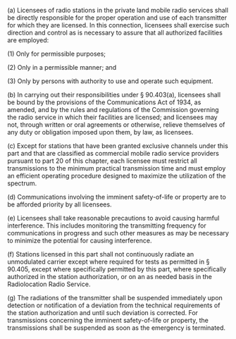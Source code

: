 (a) Licensees of radio stations in the private land mobile radio services shall be directly responsible for the proper operation and use of each transmitter for which they are licensed. In this connection, licensees shall exercise such direction and control as is necessary to assure that all authorized facilities are employed:

(1) Only for permissible purposes;

(2) Only in a permissible manner; and

(3) Only by persons with authority to use and operate such equipment.

(b) In carrying out their responsibilities under § 90.403(a), licensees shall be bound by the provisions of the Communications Act of 1934, as amended, and by the rules and regulations of the Commission governing the radio service in which their facilities are licensed; and licensees may not, through written or oral agreements or otherwise, relieve themselves of any duty or obligation imposed upon them, by law, as licensees.

(c) Except for stations that have been granted exclusive channels under this part and that are classified as commercial mobile radio service providers pursuant to part 20 of this chapter, each licensee must restrict all transmissions to the minimum practical transmission time and must employ an efficient operating procedure designed to maximize the utilization of the spectrum.

(d) Communications involving the imminent safety-of-life or property are to be afforded priority by all licensees.

(e) Licensees shall take reasonable precautions to avoid causing harmful interference. This includes monitoring the transmitting frequency for communications in progress and such other measures as may be necessary to minimize the potential for causing interference.

(f) Stations licensed in this part shall not continuously radiate an unmodulated carrier except where required for tests as permitted in § 90.405, except where specifically permitted by this part, where specifically authorized in the station authorization, or on an as needed basis in the Radiolocation Radio Service.

(g) The radiations of the transmitter shall be suspended immediately upon detection or notification of a deviation from the technical requirements of the station authorization and until such deviation is corrected. For transmissions concerning the imminent safety-of-life or property, the transmissions shall be suspended as soon as the emergency is terminated.

